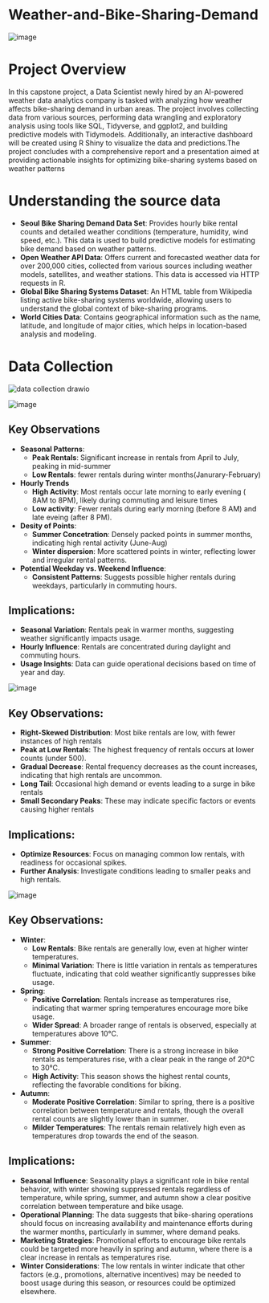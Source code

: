 # Weather-and-Bike-Sharing-Demand
![image](https://github.com/user-attachments/assets/6800361c-3c47-46ac-be27-679979e1b114)

# Project Overview
In this capstone project, a Data Scientist newly hired by an AI-powered weather data analytics company is tasked with analyzing how weather affects bike-sharing demand in urban areas. The project involves collecting data from various sources, performing data wrangling and exploratory analysis using tools like SQL, Tidyverse, and ggplot2, and building predictive models with Tidymodels. Additionally, an interactive dashboard will be created using R Shiny to visualize the data and predictions.The project concludes with a comprehensive report and a presentation aimed at providing actionable insights for optimizing bike-sharing systems based on weather patterns

# Understanding the source data
- **Seoul Bike Sharing Demand Data Set**: Provides hourly bike rental counts and detailed weather conditions (temperature, humidity, wind speed, etc.). This data is used to build predictive models for estimating bike demand based on weather patterns.
- **Open Weather API Data**: Offers current and forecasted weather data for over 200,000 cities, collected from various sources including weather models, satellites, and weather stations. This data is accessed via HTTP requests in R.
- **Global Bike Sharing Systems Dataset**: An HTML table from Wikipedia listing active bike-sharing systems worldwide, allowing users to understand the global context of bike-sharing programs.
- **World Cities Data**: Contains geographical information such as the name, latitude, and longitude of major cities, which helps in location-based analysis and modeling.

# Data Collection
![data collection drawio](https://github.com/user-attachments/assets/a1a73078-8c40-44cf-89ba-93913254d365)

![image](https://github.com/user-attachments/assets/819249d8-981e-49e3-abfd-ba8310047073)

## Key Observations
- **Seasonal Patterns**: 
  - **Peak Rentals**: Significant increase in rentals from April to July, peaking in mid-summer
  - **Low Rentals**: fewer rentals during winter months(Janurary-February)
- **Hourly Trends**
  - **High Activity**: Most rentals occur late morning to early evening ( 8AM to 8PM), likely during commuting and leisure times
  - **Low activity**: Fewer rentals during early morning (before 8 AM) and late eveing (after 8 PM).
- **Desity of Points**:
  - **Summer Concetration**: Densely packed points in summer months, indicating high rental activity (June-Aug)
  - **Winter dispersion**: More scattered points in winter, reflecting lower and irregular rental patterns.
- **Potential Weekday vs. Weekend Influence**:
  - **Consistent Patterns**: Suggests possible higher rentals during weekdays, particularly in commuting hours.

## **Implications**:
- **Seasonal Variation**: Rentals peak in warmer months, suggesting weather significantly impacts usage.
- **Hourly Influence**: Rentals are concentrated during daylight and commuting hours.
- **Usage Insights**: Data can guide operational decisions based on time of year and day.

![image](https://github.com/user-attachments/assets/961e6e71-a8d1-4d3d-b58f-75fa155de76b)
## Key Observations:
- **Right-Skewed Distribution**: Most bike rentals are low, with fewer instances of high rentals
- **Peak at Low Rentals**: The highest frequency of rentals occurs at lower counts (under 500).
- **Gradual Decrease**: Rental frequency decreases as the count increases, indicating that high rentals are uncommon.
- **Long Tail**: Occasional high demand or events leading to a surge in bike rentals
- **Small Secondary Peaks**: These may indicate specific factors or events causing higher rentals

## Implications:
- **Optimize Resources**: Focus on managing common low rentals, with readiness for occasional spikes.
- **Further Analysis**: Investigate conditions leading to smaller peaks and high rentals.

![image](https://github.com/user-attachments/assets/6018e7cc-3d4e-4886-b547-497f8a65778c)
## **Key Observations**:
- **Winter**:
  - **Low Rentals**: Bike rentals are generally low, even at higher winter temperatures.
  - **Minimal Variation**: There is little variation in rentals as temperatures fluctuate, indicating that cold weather significantly suppresses bike usage.
- **Spring**:
   - **Positive Correlation**: Rentals increase as temperatures rise, indicating that warmer spring temperatures encourage more bike usage.
   - **Wider Spread**: A broader range of rentals is observed, especially at temperatures above 10°C.
- **Summer**:
   - **Strong Positive Correlation**: There is a strong increase in bike rentals as temperatures rise, with a clear peak in the range of 20°C to 30°C.
   - **High Activity**: This season shows the highest rental counts, reflecting the favorable conditions for biking.
- **Autumn**:
   - **Moderate Positive Correlation**: Similar to spring, there is a positive correlation between temperature and rentals, though the overall rental counts are slightly lower than in summer.
   - **Milder Temperatures**: The rentals remain relatively high even as temperatures drop towards the end of the season.

## **Implications**:
- **Seasonal Influence**: Seasonality plays a significant role in bike rental behavior, with winter showing suppressed rentals regardless of temperature, while spring, summer, and autumn show a clear positive correlation between temperature and bike usage.
 - **Operational Planning**: The data suggests that bike-sharing operations should focus on increasing availability and maintenance efforts during the warmer months, particularly in summer, where demand peaks.
- **Marketing Strategies**: Promotional efforts to encourage bike rentals could be targeted more heavily in spring and autumn, where there is a clear increase in rentals as temperatures rise.
- **Winter Considerations**: The low rentals in winter indicate that other factors (e.g., promotions, alternative incentives) may be needed to boost usage during this season, or resources could be optimized elsewhere.

